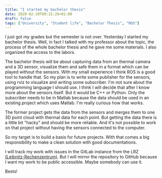 ```yaml
---
title: "I started my bachelor thesis"
date: 2020-02-20T09:31:29+01:00
draft: false
tags: ["University", "Student life", "Bachelor Thesis", "ROS"]
---
```


I just got my grades but the semester is not over.
Yesterday I started my bachelor thesis.
Well, in fact I talked with my professor about the topic, the process of the whole bachelor thesis and he gave me some materials.
I also organized the access to the labors.

The bachelor thesis will be about capturing data from an thermal camera and a 3D sensor, visualize them and safe them in a format which can be played without the sensors.
With my small experience I think ROS is a good tool to handle that.
So my plan is to write some publisher for the sensors, using rviz to visualize and writing some subscriber.
I'm not sure about the programming language I should use.
I think I will decide that after I know more about the sensors itself.
But it would be C++ or Python.
Only the subscriber needs to be in Matlab because the data should be used in an existing project which uses Matlab.
I'm really curious how that works.

The former project gets the data from the sensors and merges them to one 3D point cloud with thermal data for each point.
But getting the data there is a little bit "hacky" and should be more reliable.
And it's not possible to work on that project without having the sensors connected to the computer.

So my target is to build a basis for future projects.
With that comes a big responsibility to make a clean solution with good documentations.

I will track my work with issues in the GitLab instance from the LRZ [(Leibnitz-Rechenzentrum)](https://www.lrz.de/).
But I will mirror the repository to GitHub because I want my work to be public accessible.
Maybe somebody can use it.

Bests!
